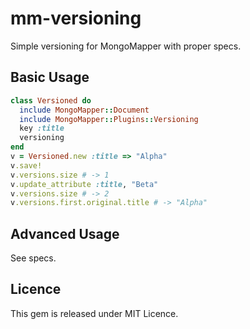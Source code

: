 mm-versioning
=============

Simple versioning for MongoMapper with proper specs.

Basic Usage
-----------

```ruby
class Versioned do
  include MongoMapper::Document
  include MongoMapper::Plugins::Versioning
  key :title
  versioning
end
v = Versioned.new :title => "Alpha"
v.save!
v.versions.size # -> 1
v.update_attribute :title, "Beta"
v.versions.size # -> 2
v.versions.first.original.title # -> "Alpha"
```

Advanced Usage
--------------

See specs.

Licence
-------

This gem is released under MIT Licence.